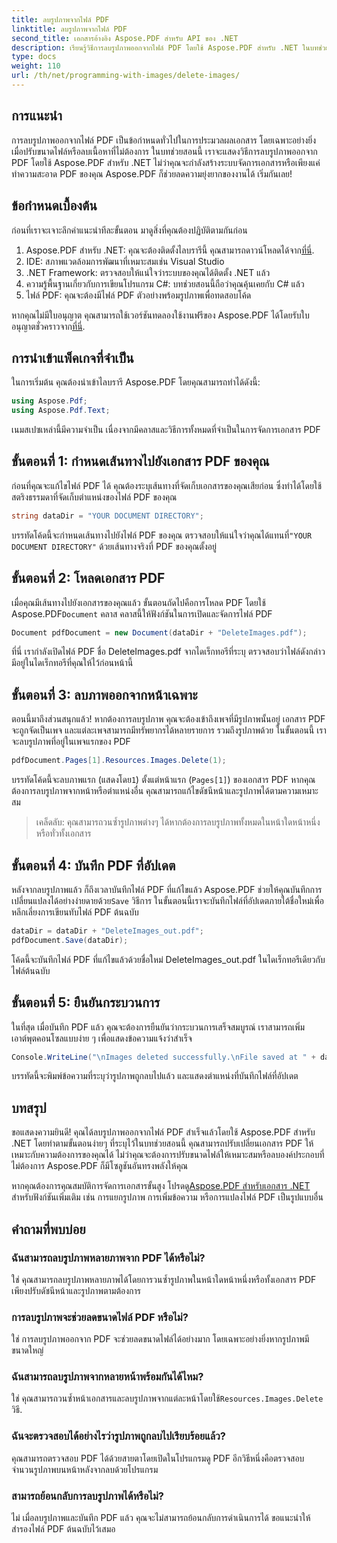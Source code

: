 ```yaml
---
title: ลบรูปภาพจากไฟล์ PDF
linktitle: ลบรูปภาพจากไฟล์ PDF
second_title: เอกสารอ้างอิง Aspose.PDF สำหรับ API ของ .NET
description: เรียนรู้วิธีการลบรูปภาพออกจากไฟล์ PDF โดยใช้ Aspose.PDF สำหรับ .NET ในบทช่วยสอนแบบทีละขั้นตอนง่ายๆ เพิ่มประสิทธิภาพ PDF ด้วยการลบรูปภาพที่ไม่ต้องการได้อย่างง่ายดาย
type: docs
weight: 110
url: /th/net/programming-with-images/delete-images/
---
```

## การแนะนำ

การลบรูปภาพออกจากไฟล์ PDF เป็นข้อกำหนดทั่วไปในการประมวลผลเอกสาร โดยเฉพาะอย่างยิ่งเมื่อปรับขนาดไฟล์หรือลบเนื้อหาที่ไม่ต้องการ ในบทช่วยสอนนี้ เราจะแสดงวิธีการลบรูปภาพออกจาก PDF โดยใช้ Aspose.PDF สำหรับ .NET ไม่ว่าคุณจะกำลังสร้างระบบจัดการเอกสารหรือเพียงแค่ทำความสะอาด PDF ของคุณ Aspose.PDF ก็ช่วยลดความยุ่งยากของงานได้ เริ่มกันเลย!

## ข้อกำหนดเบื้องต้น

ก่อนที่เราจะเจาะลึกคำแนะนำทีละขั้นตอน มาดูสิ่งที่คุณต้องปฏิบัติตามกันก่อน

1.  Aspose.PDF สำหรับ .NET: คุณจะต้องติดตั้งไลบรารีนี้ คุณสามารถดาวน์โหลดได้จาก[ที่นี่](https://releases.aspose.com/pdf/net/).
2. IDE: สภาพแวดล้อมการพัฒนาที่เหมาะสมเช่น Visual Studio
3. .NET Framework: ตรวจสอบให้แน่ใจว่าระบบของคุณได้ติดตั้ง .NET แล้ว
4. ความรู้พื้นฐานเกี่ยวกับการเขียนโปรแกรม C#: บทช่วยสอนนี้ถือว่าคุณคุ้นเคยกับ C# แล้ว
5. ไฟล์ PDF: คุณจะต้องมีไฟล์ PDF ตัวอย่างพร้อมรูปภาพเพื่อทดสอบโค้ด

 หากคุณไม่มีใบอนุญาต คุณสามารถใช้เวอร์ชันทดลองใช้งานฟรีของ Aspose.PDF ได้โดยรับใบอนุญาตชั่วคราวจาก[ที่นี่](https://purchase.aspose.com/temporary-license/).

## การนำเข้าแพ็คเกจที่จำเป็น

ในการเริ่มต้น คุณต้องนำเข้าไลบรารี Aspose.PDF โดยคุณสามารถทำได้ดังนี้:

```csharp
using Aspose.Pdf;
using Aspose.Pdf.Text;
```

เนมสเปซเหล่านี้มีความจำเป็น เนื่องจากมีคลาสและวิธีการทั้งหมดที่จำเป็นในการจัดการเอกสาร PDF

## ขั้นตอนที่ 1: กำหนดเส้นทางไปยังเอกสาร PDF ของคุณ

ก่อนที่คุณจะแก้ไขไฟล์ PDF ได้ คุณต้องระบุเส้นทางที่จัดเก็บเอกสารของคุณเสียก่อน ซึ่งทำได้โดยใช้สตริงธรรมดาที่จัดเก็บตำแหน่งของไฟล์ PDF ของคุณ

```csharp
string dataDir = "YOUR DOCUMENT DIRECTORY";
```

 บรรทัดโค้ดนี้จะกำหนดเส้นทางไปยังไฟล์ PDF ของคุณ ตรวจสอบให้แน่ใจว่าคุณได้แทนที่`"YOUR DOCUMENT DIRECTORY"` ด้วยเส้นทางจริงที่ PDF ของคุณตั้งอยู่

## ขั้นตอนที่ 2: โหลดเอกสาร PDF

 เมื่อคุณมีเส้นทางไปยังเอกสารของคุณแล้ว ขั้นตอนถัดไปคือการโหลด PDF โดยใช้ Aspose.PDF`Document` คลาส คลาสนี้ให้ฟังก์ชันในการเปิดและจัดการไฟล์ PDF

```csharp
Document pdfDocument = new Document(dataDir + "DeleteImages.pdf");
```

ที่นี่ เรากำลังเปิดไฟล์ PDF ชื่อ DeleteImages.pdf จากไดเร็กทอรีที่ระบุ ตรวจสอบว่าไฟล์ดังกล่าวมีอยู่ในไดเร็กทอรีที่คุณให้ไว้ก่อนหน้านี้

## ขั้นตอนที่ 3: ลบภาพออกจากหน้าเฉพาะ

ตอนนี้มาถึงส่วนสนุกแล้ว! หากต้องการลบรูปภาพ คุณจะต้องเข้าถึงเพจที่มีรูปภาพนั้นอยู่ เอกสาร PDF จะถูกจัดเป็นเพจ และแต่ละเพจสามารถมีทรัพยากรได้หลายรายการ รวมถึงรูปภาพด้วย ในขั้นตอนนี้ เราจะลบรูปภาพที่อยู่ในเพจแรกของ PDF

```csharp
pdfDocument.Pages[1].Resources.Images.Delete(1);
```

 บรรทัดโค้ดนี้จะลบภาพแรก (แสดงโดย`1`) ตั้งแต่หน้าแรก (`Pages[1]`) ของเอกสาร PDF หากคุณต้องการลบรูปภาพจากหน้าหรือตำแหน่งอื่น คุณสามารถแก้ไขดัชนีหน้าและรูปภาพได้ตามความเหมาะสม

> เคล็ดลับ: คุณสามารถวนซ้ำรูปภาพต่างๆ ได้หากต้องการลบรูปภาพทั้งหมดในหน้าใดหน้าหนึ่งหรือทั่วทั้งเอกสาร

## ขั้นตอนที่ 4: บันทึก PDF ที่อัปเดต

 หลังจากลบรูปภาพแล้ว ก็ถึงเวลาบันทึกไฟล์ PDF ที่แก้ไขแล้ว Aspose.PDF ช่วยให้คุณบันทึกการเปลี่ยนแปลงได้อย่างง่ายดายด้วย`Save` วิธีการ ในขั้นตอนนี้เราจะบันทึกไฟล์ที่อัปเดตภายใต้ชื่อใหม่เพื่อหลีกเลี่ยงการเขียนทับไฟล์ PDF ต้นฉบับ

```csharp
dataDir = dataDir + "DeleteImages_out.pdf";
pdfDocument.Save(dataDir);
```

โค้ดนี้จะบันทึกไฟล์ PDF ที่แก้ไขแล้วด้วยชื่อใหม่ DeleteImages_out.pdf ในไดเร็กทอรีเดียวกับไฟล์ต้นฉบับ

## ขั้นตอนที่ 5: ยืนยันกระบวนการ

ในที่สุด เมื่อบันทึก PDF แล้ว คุณจะต้องการยืนยันว่ากระบวนการเสร็จสมบูรณ์ เราสามารถเพิ่มเอาต์พุตคอนโซลแบบง่าย ๆ เพื่อแสดงข้อความแจ้งว่าสำเร็จ

```csharp
Console.WriteLine("\nImages deleted successfully.\nFile saved at " + dataDir);
```

บรรทัดนี้จะพิมพ์ข้อความที่ระบุว่ารูปภาพถูกลบไปแล้ว และแสดงตำแหน่งที่บันทึกไฟล์ที่อัปเดต

## บทสรุป

ขอแสดงความยินดี! คุณได้ลบรูปภาพออกจากไฟล์ PDF สำเร็จแล้วโดยใช้ Aspose.PDF สำหรับ .NET โดยทำตามขั้นตอนง่ายๆ ที่ระบุไว้ในบทช่วยสอนนี้ คุณสามารถปรับเปลี่ยนเอกสาร PDF ให้เหมาะกับความต้องการของคุณได้ ไม่ว่าคุณจะต้องการปรับขนาดไฟล์ให้เหมาะสมหรือลบองค์ประกอบที่ไม่ต้องการ Aspose.PDF ก็มีโซลูชันอันทรงพลังให้คุณ

 หากคุณต้องการคุณสมบัติการจัดการเอกสารขั้นสูง โปรดดู[Aspose.PDF สำหรับเอกสาร .NET](https://reference.aspose.com/pdf/net/) สำหรับฟังก์ชันเพิ่มเติม เช่น การแยกรูปภาพ การเพิ่มข้อความ หรือการแปลงไฟล์ PDF เป็นรูปแบบอื่น

## คำถามที่พบบ่อย

### ฉันสามารถลบรูปภาพหลายภาพจาก PDF ได้หรือไม่?
ใช่ คุณสามารถลบรูปภาพหลายภาพได้โดยการวนซ้ำรูปภาพในหน้าใดหน้าหนึ่งหรือทั้งเอกสาร PDF เพียงปรับดัชนีหน้าและรูปภาพตามต้องการ

### การลบรูปภาพจะช่วยลดขนาดไฟล์ PDF หรือไม่?
ใช่ การลบรูปภาพออกจาก PDF จะช่วยลดขนาดไฟล์ได้อย่างมาก โดยเฉพาะอย่างยิ่งหากรูปภาพมีขนาดใหญ่

### ฉันสามารถลบรูปภาพจากหลายหน้าพร้อมกันได้ไหม?
 ใช่ คุณสามารถวนซ้ำหน้าเอกสารและลบรูปภาพจากแต่ละหน้าโดยใช้`Resources.Images.Delete` วิธี.

### ฉันจะตรวจสอบได้อย่างไรว่ารูปภาพถูกลบไปเรียบร้อยแล้ว?
คุณสามารถตรวจสอบ PDF ได้ด้วยสายตาโดยเปิดในโปรแกรมดู PDF อีกวิธีหนึ่งคือตรวจสอบจำนวนรูปภาพบนหน้าหลังจากลบด้วยโปรแกรม

### สามารถย้อนกลับการลบรูปภาพได้หรือไม่?
ไม่ เมื่อลบรูปภาพและบันทึก PDF แล้ว คุณจะไม่สามารถย้อนกลับการดำเนินการได้ ขอแนะนำให้สำรองไฟล์ PDF ต้นฉบับไว้เสมอ